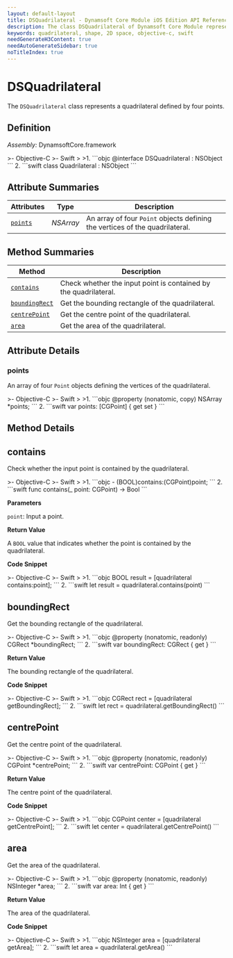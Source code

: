 ```yaml
---
layout: default-layout
title: DSQuadrilateral - Dynamsoft Core Module iOS Edition API Reference
description: The class DSQuadrilateral of Dynamsoft Core Module represents a quadrilateral shape in 2D space, which contains an array of four CGPoint, representing the vertices of the quadrilateral.
keywords: quadrilateral, shape, 2D space, objective-c, swift
needGenerateH3Content: true
needAutoGenerateSidebar: true
noTitleIndex: true
---
```


# DSQuadrilateral

The `DSQuadrilateral` class represents a quadrilateral defined by four points.

## Definition

*Assembly:* DynamsoftCore.framework

<div class="sample-code-prefix"></div>
>- Objective-C
>- Swift
>
>1. 
```objc
@interface DSQuadrilateral : NSObject
```
2. 
```swift
class Quadrilateral : NSObject
```

## Attribute Summaries

| Attributes | Type | Description |
| ---------- | ---- | ----------- |
| [`points`](#points) | *NSArray* | An array of four `Point` objects defining the vertices of the quadrilateral. |

## Method Summaries

| Method | Description |
| ------ | ----------- |
| [`contains`](#contains) | Check whether the input point is contained by the quadrilateral. |
| [`boundingRect`](#boundingrect) | Get the bounding rectangle of the quadrilateral. |
| [`centrePoint`](#centrepoint) | Get the centre point of the quadrilateral. |
| [`area`](#area) | Get the area of the quadrilateral. |

## Attribute Details

### points

An array of four `Point` objects defining the vertices of the quadrilateral.

<div class="sample-code-prefix"></div>
>- Objective-C
>- Swift
>
>1. 
```objc
@property (nonatomic, copy) NSArray *points;
```
2. 
```swift
var points: [CGPoint] { get set }
```

## Method Details

## contains

Check whether the input point is contained by the quadrilateral.

<div class="sample-code-prefix"></div>
>- Objective-C
>- Swift
>
>1. 
```objc
- (BOOL)contains:(CGPoint)point;
```
2. 
```swift
func contains(_ point: CGPoint) -> Bool
```

**Parameters**

`point`: Input a point.

**Return Value**

A `BOOL` value that indicates whether the point is contained by the quadrilateral.

**Code Snippet**

<div class="sample-code-prefix"></div>
>- Objective-C
>- Swift
>
>1. 
```objc
BOOL result = [quadrilateral contains:point];
```
2. 
```swift
let result = quadrilateral.contains(point)
```

## boundingRect

Get the bounding rectangle of the quadrilateral.

<div class="sample-code-prefix"></div>
>- Objective-C
>- Swift
>
>1. 
```objc
@property (nonatomic, readonly) CGRect *boundingRect;
```
2. 
```swift
var boundingRect: CGRect { get }
```

**Return Value**

The bounding rectangle of the quadrilateral.

**Code Snippet**

<div class="sample-code-prefix"></div>
>- Objective-C
>- Swift
>
>1. 
```objc
CGRect rect = [quadrilateral getBoundingRect];
```
2. 
```swift
let rect = quadrilateral.getBoundingRect()
```

## centrePoint

Get the centre point of the quadrilateral.

<div class="sample-code-prefix"></div>
>- Objective-C
>- Swift
>
>1. 
```objc
@property (nonatomic, readonly) CGPoint *centrePoint;
```
2. 
```swift
var centrePoint: CGPoint { get }
```

**Return Value**

The centre point of the quadrilateral.

**Code Snippet**

<div class="sample-code-prefix"></div>
>- Objective-C
>- Swift
>
>1. 
```objc
CGPoint center = [quadrilateral getCentrePoint];
```
2. 
```swift
let center = quadrilateral.getCentrePoint()
```

## area

Get the area of the quadrilateral.

<div class="sample-code-prefix"></div>
>- Objective-C
>- Swift
>
>1. 
```objc
@property (nonatomic, readonly) NSInteger *area;
```
2. 
```swift
var area: Int { get }
```

**Return Value**

The area of the quadrilateral.

**Code Snippet**

<div class="sample-code-prefix"></div>
>- Objective-C
>- Swift
>
>1. 
```objc
NSInteger area = [quadrilateral getArea];
```
2. 
```swift
let area = quadrilateral.getArea()
```
